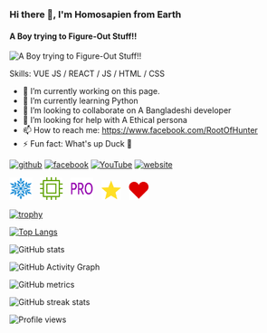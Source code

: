 ### Hi there 👋,  I'm Homosapien from Earth
#### A Boy trying to Figure-Out Stuff!!
![A Boy trying to Figure-Out Stuff!!](https://user-images.githubusercontent.com/90413704/138064859-98178dde-d6fd-422c-9aa4-a1ee7ccae2da.gif)


Skills: VUE JS / REACT / JS / HTML / CSS

- 🔭 I’m currently working on this page. 
- 🌱 I’m currently learning Python 
- 👯 I’m looking to collaborate on A Bangladeshi  developer  
- 🤔 I’m looking for help with A Ethical persona  
- 📫 How to reach me:  https://www.facebook.com/RootOfHunter 
- ⚡ Fun fact: What's up Duck 🦆 


[<img src='https://cdn.jsdelivr.net/npm/simple-icons@3.0.1/icons/github.svg' alt='github' height='40'>](https://github.com/root-of-hunter)  [<img src='https://cdn.jsdelivr.net/npm/simple-icons@3.0.1/icons/facebook.svg' alt='facebook' height='40'>](https://www.facebook.com/RootOfHunter)  [<img src='https://cdn.jsdelivr.net/npm/simple-icons@3.0.1/icons/youtube.svg' alt='YouTube' height='40'>](https://www.youtube.com/channel/RootOfHunter)  [<img src='https://cdn.jsdelivr.net/npm/simple-icons@3.0.1/icons/icloud.svg' alt='website' height='40'>](http://www.rootofhunter.cf/)  

<a href='https://archiveprogram.github.com/'><img src='https://raw.githubusercontent.com/acervenky/animated-github-badges/master/assets/acbadge.gif' width='40' height='40'></a> <a href='https://docs.github.com/en/developers'><img src='https://raw.githubusercontent.com/acervenky/animated-github-badges/master/assets/devbadge.gif' width='40' height='40'></a> <a href='https://github.com/pricing'><img src='https://raw.githubusercontent.com/acervenky/animated-github-badges/master/assets/pro.gif' width='40' height='40'></a> <a href='https://stars.github.com/'><img src='https://raw.githubusercontent.com/acervenky/animated-github-badges/master/assets/starbadge.gif' width='35' height='35'></a> <a href='https://docs.github.com/en/github/supporting-the-open-source-community-with-github-sponsors'><img src='https://raw.githubusercontent.com/acervenky/animated-github-badges/master/assets/sponsorbadge.gif' width='35' height='35'></a> 

[![trophy](https://github-profile-trophy.vercel.app/?username=root-of-hunter)](https://github.com/ryo-ma/github-profile-trophy)

[![Top Langs](https://github-readme-stats.vercel.app/api/top-langs/?username=root-of-hunter)](https://github.com/anuraghazra/github-readme-stats)

![GitHub stats](https://github-readme-stats.vercel.app/api?username=root-of-hunter&show_icons=true&count_private=true)  

![GitHub Activity Graph](https://activity-graph.herokuapp.com/graph?username=root-of-hunter)  

![GitHub metrics](https://metrics.lecoq.io/root-of-hunter)  

![GitHub streak stats](https://github-readme-streak-stats.herokuapp.com/?user=root-of-hunter)  

![Profile views](https://gpvc.arturio.dev/root-of-hunter)  
